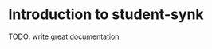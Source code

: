 # Introduction to student-synk

TODO: write [great documentation](http://jacobian.org/writing/what-to-write/)
